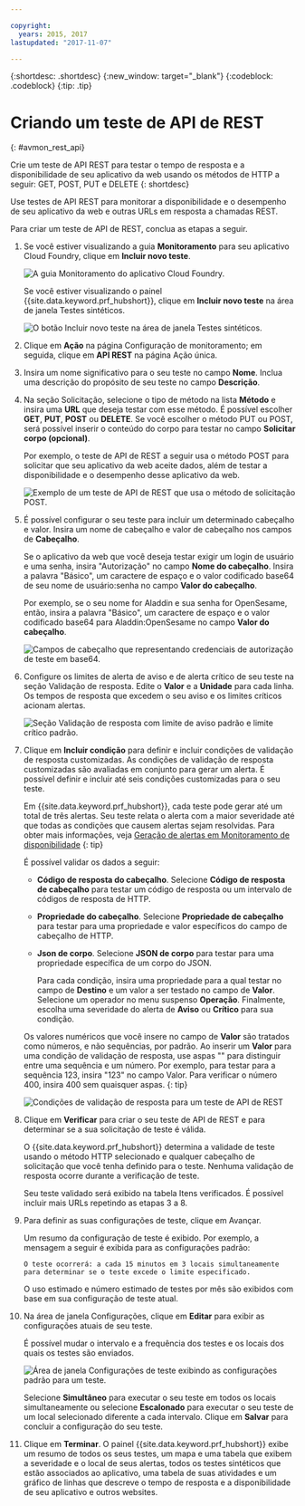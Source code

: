 ```yaml
---

copyright:
  years: 2015, 2017
lastupdated: "2017-11-07"

---
```


{:shortdesc: .shortdesc}
{:new_window: target="_blank"}
{:codeblock: .codeblock}
{:tip: .tip}

# Criando um teste de API de REST
{: #avmon_rest_api}

Crie um teste de API REST para testar o tempo de resposta e a disponibilidade de seu aplicativo da web usando os métodos de HTTP a seguir: GET, POST, PUT e DELETE
{: shortdesc}

Use testes de API REST para monitorar a disponibilidade e o desempenho de seu aplicativo da web e outras URLs em resposta a chamadas REST.

Para criar um teste de API de REST, conclua as etapas a seguir.

1.  Se você estiver visualizando a guia **Monitoramento** para seu aplicativo Cloud Foundry, clique em **Incluir novo teste**.

    ![A guia Monitoramento do aplicativo Cloud Foundry.](images/avmon_tab.png)

    Se você estiver visualizando o painel {{site.data.keyword.prf_hubshort}}, clique em **Incluir novo teste** na área de janela Testes sintéticos.

    ![O botão Incluir novo teste na área de janela Testes sintéticos.](images/syn_tests_pane.jpg)

2.  Clique em **Ação** na página Configuração de monitoramento; em seguida, clique em **API REST** na página Ação única.
3.  Insira um nome significativo para o seu teste no campo **Nome**. Inclua uma descrição do propósito de seu teste no campo **Descrição**.
4.  Na seção Solicitação, selecione o tipo de método na lista **Método** e insira uma **URL** que deseja testar com esse método. É possível escolher **GET**, **PUT**, **POST** ou **DELETE**. Se você escolher o método PUT ou POST, será possível inserir o conteúdo do corpo para testar no campo **Solicitar corpo (opcional)**.

    Por exemplo, o teste de API de REST a seguir usa o método POST para solicitar que seu aplicativo da web aceite dados, além de testar a disponibilidade e o desempenho desse aplicativo da web.

    ![Exemplo de um teste de API de REST que usa o método de solicitação POST.](images/avmon_restapi_post.png)

5.  É possível configurar o seu teste para incluir um determinado cabeçalho e valor. Insira um nome de cabeçalho e valor de cabeçalho nos campos de **Cabeçalho**.

    Se o aplicativo da web que você deseja testar exigir um login de usuário e uma senha, insira "Autorização" no campo **Nome do cabeçalho**. Insira a palavra "Básico", um caractere de espaço e o valor codificado base64 de seu nome de usuário:senha no campo **Valor do cabeçalho**.

    Por exemplo, se o seu nome for Aladdin e sua senha for OpenSesame, então, insira a palavra "Básico", um caractere de espaço e o valor codificado base64 para Aladdin:OpenSesame no campo **Valor do cabeçalho**.

    ![Campos de cabeçalho que representando credenciais de autorização de teste em base64.](images/avmon_apitest_auth.png)

6.  Configure os limites de alerta de aviso e de alerta crítico de seu teste na seção Validação de resposta. Edite o **Valor** e a **Unidade** para cada linha. Os tempos de resposta que excedem o seu aviso e os limites críticos acionam alertas.

    ![Seção Validação de resposta com limite de aviso padrão e limite crítico padrão.](images/avmon_restapi_resp_val.png)

7.  Clique em **Incluir condição** para definir e incluir condições de validação de resposta customizadas. As condições de validação de resposta customizadas são avaliadas em conjunto para gerar um alerta. É possível definir e incluir até seis condições customizadas para o seu teste.

    Em {{site.data.keyword.prf_hubshort}}, cada teste pode gerar até um total de três alertas. Seu teste relata o alerta com a maior severidade até que todas as condições que causem alertas sejam resolvidas. Para obter mais informações, veja [Geração de alertas em Monitoramento de disponibilidade](avmon_alert_desc.html "Em Monitoramento de disponibilidade, os testes podem gerar um total de até três alertas. Seu teste relatará o alerta com a maior severidade até que a condição que está causando o alerta seja resolvida.")
    {: tip}

    É possível validar os dados a seguir:

    - **Código de resposta do cabeçalho**. Selecione **Código de resposta de cabeçalho** para testar um código de resposta ou um intervalo de códigos de resposta de HTTP.
    - **Propriedade do cabeçalho**. Selecione **Propriedade de cabeçalho** para testar para uma propriedade e valor específicos do campo de cabeçalho de HTTP.
    - **Json de corpo**. Selecione **JSON de corpo** para testar para uma propriedade específica de um corpo do JSON.

      Para cada condição, insira uma propriedade para a qual testar no campo de **Destino** e um valor a ser testado no campo de **Valor**. Selecione um operador no menu suspenso **Operação**. Finalmente, escolha uma severidade do alerta de **Aviso** ou **Crítico** para sua condição.

    Os valores numéricos que você insere no campo de **Valor** são tratados como números, e não sequências, por padrão. Ao inserir um **Valor** para uma condição de validação de resposta, use aspas "" para distinguir entre uma sequência e um número. Por exemplo, para testar para a sequência 123, insira "123" no campo Valor. Para verificar o número 400, insira 400 sem quaisquer aspas. {: tip}

    ![Condições de validação de resposta para um teste de API de REST](images/avmon_restapi_resp_val2.png)

8.  Clique em **Verificar** para criar o seu teste de API de REST e para determinar se a sua solicitação de teste é válida.

    O {{site.data.keyword.prf_hubshort}} determina a validade de teste usando o método HTTP selecionado e qualquer cabeçalho de solicitação que você tenha definido para o teste. Nenhuma validação de resposta ocorre durante a verificação de teste.

    Seu teste validado será exibido na tabela Itens verificados. É possível incluir mais URLs repetindo as etapas 3 a 8.

9.  Para definir as suas configurações de teste, clique em Avançar.

    Um resumo da configuração de teste é exibido. Por exemplo, a mensagem a seguir é exibida para as configurações padrão:

    ``O teste ocorrerá: a cada 15 minutos em 3 locais simultaneamente para determinar se o teste excede o limite especificado.``

    O uso estimado e número estimado de testes por mês são exibidos com base em sua configuração de teste atual.

10. Na área de janela Configurações, clique em **Editar** para exibir as configurações atuais de seu teste.

    É possível mudar o intervalo e a frequência dos testes e os locais dos quais os testes são enviados.

    ![Área de janela Configurações de teste exibindo as configurações padrão para um teste.](images/avmon_settings.png)

    Selecione **Simultâneo** para executar o seu teste em todos os locais simultaneamente ou selecione **Escalonado** para executar o seu teste de um local selecionado diferente a cada intervalo. Clique em **Salvar** para concluir a configuração do seu teste.

11. Clique em **Terminar**. O painel {{site.data.keyword.prf_hubshort}} exibe um resumo de todos os seus testes, um mapa e uma tabela que exibem a severidade e o local de seus alertas, todos os testes sintéticos que estão associados ao aplicativo, uma tabela de suas atividades e um gráfico de linhas que descreve o tempo de resposta e a disponibilidade de seu aplicativo e outros websites.
